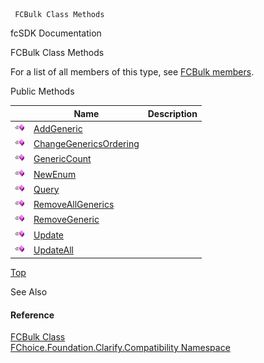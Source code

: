 ﻿     FCBulk Class Methods                                                   

fcSDK Documentation

FCBulk Class Methods

For a list of all members of this type, see [FCBulk members](FChoice.Foundation.Clarify.Compatibility~FChoice.Foundation.Clarify.Compatibility.FCBulk_members.md).

Public Methods

|   | Name | Description |
| --- | --- | --- |
| ![Public Method](dotnetimages/publicMethod.png) | [AddGeneric](FChoice.Foundation.Clarify.Compatibility~FChoice.Foundation.Clarify.Compatibility.FCBulk~AddGeneric.md) |   |
| ![Public Method](dotnetimages/publicMethod.png) | [ChangeGenericsOrdering](FChoice.Foundation.Clarify.Compatibility~FChoice.Foundation.Clarify.Compatibility.FCBulk~ChangeGenericsOrdering.md) |   |
| ![Public Method](dotnetimages/publicMethod.png) | [GenericCount](FChoice.Foundation.Clarify.Compatibility~FChoice.Foundation.Clarify.Compatibility.FCBulk~GenericCount.md) |   |
| ![Public Method](dotnetimages/publicMethod.png) | [NewEnum](FChoice.Foundation.Clarify.Compatibility~FChoice.Foundation.Clarify.Compatibility.FCBulk~NewEnum.md) |   |
| ![Public Method](dotnetimages/publicMethod.png) | [Query](FChoice.Foundation.Clarify.Compatibility~FChoice.Foundation.Clarify.Compatibility.FCBulk~Query.md) |   |
| ![Public Method](dotnetimages/publicMethod.png) | [RemoveAllGenerics](FChoice.Foundation.Clarify.Compatibility~FChoice.Foundation.Clarify.Compatibility.FCBulk~RemoveAllGenerics.md) |   |
| ![Public Method](dotnetimages/publicMethod.png) | [RemoveGeneric](FChoice.Foundation.Clarify.Compatibility~FChoice.Foundation.Clarify.Compatibility.FCBulk~RemoveGeneric.md) |   |
| ![Public Method](dotnetimages/publicMethod.png) | [Update](FChoice.Foundation.Clarify.Compatibility~FChoice.Foundation.Clarify.Compatibility.FCBulk~Update.md) |   |
| ![Public Method](dotnetimages/publicMethod.png) | [UpdateAll](FChoice.Foundation.Clarify.Compatibility~FChoice.Foundation.Clarify.Compatibility.FCBulk~UpdateAll.md) |   |

[Top](#top)

See Also

#### Reference

[FCBulk Class](FChoice.Foundation.Clarify.Compatibility~FChoice.Foundation.Clarify.Compatibility.FCBulk.md)  
[FChoice.Foundation.Clarify.Compatibility Namespace](FChoice.Foundation.Clarify.Compatibility~FChoice.Foundation.Clarify.Compatibility_namespace.md)